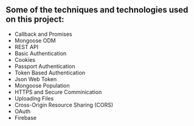 ## Some of the techniques and technologies used on this project:
- Callback and Promises
- Mongoose ODM
- REST API
- Basic Authentication
- Cookies
- Passport Authentication
- Token Based Authentication
- Json Web Token
- Mongoose Population
- HTTPS and Secure Comminication
- Uploading Files
- Cross-Origin Resource Sharing (CORS)
- OAuth
- Firebase
